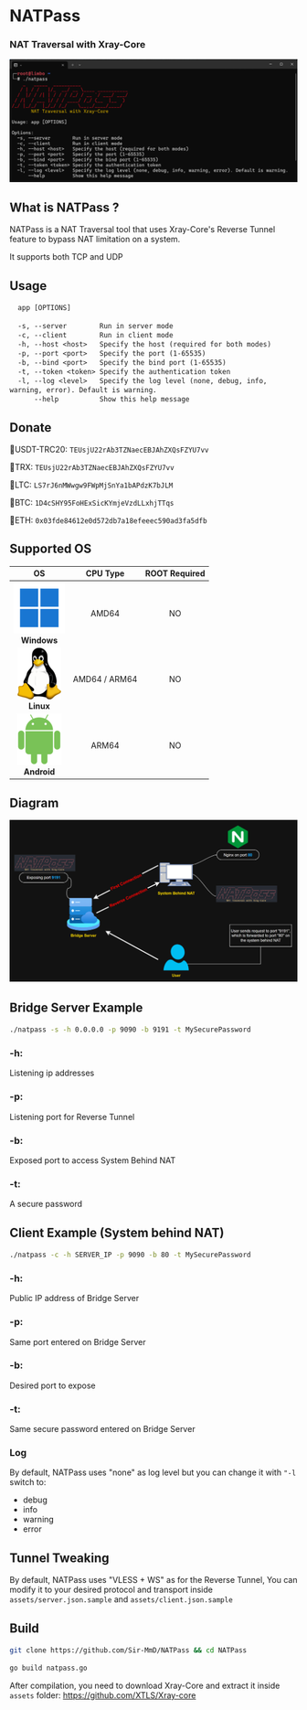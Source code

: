 # NATPass
### NAT Traversal with Xray-Core
![App Screenshot](https://raw.githubusercontent.com/Sir-MmD/NATPass/refs/heads/main/pics/natpass.png)

## What is NATPass ?
NATPass is a NAT Traversal tool that uses Xray-Core's Reverse Tunnel feature to bypass NAT limitation on a system.

It supports both TCP and UDP

## Usage
```
  app [OPTIONS]

  -s, --server        Run in server mode
  -c, --client        Run in client mode
  -h, --host <host>   Specify the host (required for both modes)
  -p, --port <port>   Specify the port (1-65535)
  -b, --bind <port>   Specify the bind port (1-65535)
  -t, --token <token> Specify the authentication token
  -l, --log <level>   Specify the log level (none, debug, info, warning, error). Default is warning.
      --help          Show this help message
```

## Donate
🔹USDT-TRC20: ```TEUsjU22rAb3TZNaecEBJAhZXQsFZYU7vv```

🔹TRX: ```TEUsjU22rAb3TZNaecEBJAhZXQsFZYU7vv```

🔹LTC: ```LS7rJ6nMWwgw9FWpMjSnYa1bAPdzK7bJLM```

🔹BTC: ```1D4cSHY95FoHExSicKYmjeVzdLLxhjTTqs```

🔹ETH: ```0x03fde84612e0d572db7a18efeeec590ad3fa5dfb```

## Supported OS

| OS  | CPU Type         | ROOT Required |
|:--------------:|:----------------:|:----------------:
|![App Screenshot](https://raw.githubusercontent.com/Sir-MmD/NATPass/refs/heads/main/pics/windows.png)<div align="center">**Windows**| AMD64 | NO
| ![App Screenshot](https://raw.githubusercontent.com/Sir-MmD/NATPass/refs/heads/main/pics/linux.png)<div align="center">**Linux** | AMD64 / ARM64 | NO
| ![App Screenshot](https://raw.githubusercontent.com/Sir-MmD/NATPass/refs/heads/main/pics/android.png)                                            <div align="center">**Android** | ARM64 | NO

## Diagram
![App Screenshot](https://raw.githubusercontent.com/Sir-MmD/NATPass/refs/heads/main/pics/diagram.png)

## Bridge Server Example
```bash
./natpass -s -h 0.0.0.0 -p 9090 -b 9191 -t MySecurePassword
```
### -h: 
Listening ip addresses
### -p: 
Listening port for Reverse Tunnel
### -b: 
Exposed port to access System Behind NAT
### -t: 
A secure password 

## Client Example (System behind NAT)
```bash
./natpass -c -h SERVER_IP -p 9090 -b 80 -t MySecurePassword
```
### -h: 
Public IP address of Bridge Server 
### -p: 
Same port entered on Bridge Server
### -b: 
Desired port to expose
### -t: 
Same secure password entered on Bridge Server

### Log
By default, NATPass uses "none" as log level but you can change it with ```"-l``` switch to:

- debug
- info
- warning
- error

## Tunnel Tweaking 
By default, NATPass uses "VLESS + WS" as for the Reverse Tunnel, You can modify it to your desired protocol and transport inside ```assets/server.json.sample``` and ```assets/client.json.sample```
## Build
```bash
git clone https://github.com/Sir-MmD/NATPass && cd NATPass
```
```bash
go build natpass.go
```
After compilation, you need to download Xray-Core and extract it inside ```assets``` folder: https://github.com/XTLS/Xray-core
